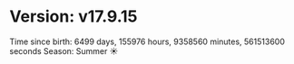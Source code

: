 # Version: v17.9.15
Time since birth: 6499 days, 155976 hours, 9358560 minutes, 561513600 seconds
Season: Summer ☀️
